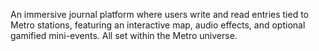 An immersive journal platform where users write and read entries tied to Metro stations, featuring an interactive map, audio effects, and optional gamified mini-events. All set within the Metro universe. 